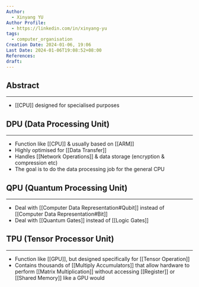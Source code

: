 ```yaml
---
Author:
  - Xinyang YU
Author Profile:
  - https://linkedin.com/in/xinyang-yu
tags:
  - computer_organisation
Creation Date: 2024-01-06, 19:06
Last Date: 2024-01-06T19:08:52+08:00
References: 
draft: 
---
```

## Abstract
---
- [[CPU]] designed for specialised purposes 


## DPU (Data Processing Unit)
---
- Function like  [[CPU]] & usually based on [[ARM]]
- Highly optimised for [[Data Transfer]]
- Handles [[Network Operations]] & data storage (encryption & compression etc)
- The goal is to do the data processing job for the general CPU

## QPU (Quantum Processing Unit)
---
- Deal with [[Computer Data Representation#Qubit]] instead of [[Computer Data Representation#Bit]]
- Deal with [[Quantum Gates]] instead of [[Logic Gates]]

## TPU (Tensor Processor Unit)
---
- Function like [[GPU]], but designed specifically for [[Tensor Operation]]
- Contains thousands of [[Multiply Accumulators]] that allow hardware to perform [[Matrix Multiplication]] without accessing [[Register]] or [[Shared Memory]] like a GPU would
